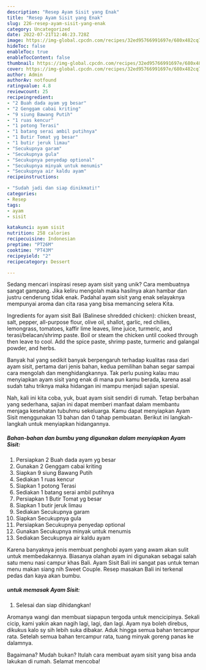 ```yaml
---
description: "Resep Ayam Sisit yang Enak"
title: "Resep Ayam Sisit yang Enak"
slug: 226-resep-ayam-sisit-yang-enak
category: Uncategorized
date: 2022-07-21T12:46:23.728Z
image: https://img-global.cpcdn.com/recipes/32ed95766991697e/680x482cq70/ayam-sisit-foto-resep-utama.jpg
hideToc: false
enableToc: true
enableTocContent: false
thumbnail: https://img-global.cpcdn.com/recipes/32ed95766991697e/680x482cq70/ayam-sisit-foto-resep-utama.jpg
cover: https://img-global.cpcdn.com/recipes/32ed95766991697e/680x482cq70/ayam-sisit-foto-resep-utama.jpg
author: Admin
authorAv: notfound
ratingvalue: 4.8
reviewcount: 25
recipeingredient:
- "2 Buah dada ayam yg besar"
- "2 Genggam cabai kriting"
- "9 siung Bawang Putih"
- "1 ruas kencur"
- "1 potong Terasi"
- "1 batang serai ambil putihnya"
- "1 Butir Tomat yg besar"
- "1 butir jeruk limau"
- "Secukupnya garam"
- "Secukupnya gula"
- "Secukupnya penyedap optional"
- "Secukupnya minyak untuk menumis"
- "Secukupnya air kaldu ayam"
recipeinstructions:

- "Sudah jadi dan siap dinikmati!"
categories:
- Resep
tags:
- ayam
- sisit

katakunci: ayam sisit 
nutrition: 258 calories
recipecuisine: Indonesian
preptime: "PT26M"
cooktime: "PT43M"
recipeyield: "2"
recipecategory: Dessert

---
```





Sedang mencari inspirasi resep ayam sisit yang unik? Cara membuatnya sangat gampang. Jika keliru mengolah maka hasilnya akan hambar dan justru cenderung tidak enak. Padahal ayam sisit yang enak selayaknya mempunyai aroma dan cita rasa yang bisa memancing selera Kita.





Ingredients for ayam sisit Bali (Balinese shredded chicken): chicken breast, salt, pepper, all-purpose flour, olive oil, shallot, garlic, red chilies, lemongrass, tomatoes, kaffir lime leaves, lime juice, turmeric, and terasi/belacan/shrimp paste. Boil or steam the chicken until cooked through then leave to cool. Add the spice paste, shrimp paste, turmeric and galangal powder, and herbs.

Banyak hal yang sedikit banyak berpengaruh terhadap kualitas rasa dari ayam sisit, pertama dari jenis bahan, kedua pemilihan bahan segar sampai cara mengolah dan menghidangkannya. Tak perlu pusing kalau mau menyiapkan ayam sisit yang enak di mana pun kamu berada, karena asal sudah tahu triknya maka hidangan ini mampu menjadi sajian spesial.






Nah, kali ini kita coba, yuk, buat ayam sisit sendiri di rumah. Tetap berbahan yang sederhana, sajian ini dapat memberi manfaat dalam membantu menjaga kesehatan tubuhmu sekeluarga. Kamu dapat menyiapkan Ayam Sisit menggunakan 13 bahan dan 0 tahap pembuatan. Berikut ini langkah-langkah untuk menyiapkan hidangannya.

<!--inarticleads1-->

##### Bahan-bahan dan bumbu yang digunakan dalam menyiapkan Ayam Sisit:

1. Persiapkan 2 Buah dada ayam yg besar
1. Gunakan 2 Genggam cabai kriting
1. Siapkan 9 siung Bawang Putih
1. Sediakan 1 ruas kencur
1. Siapkan 1 potong Terasi
1. Sediakan 1 batang serai ambil putihnya
1. Persiapkan 1 Butir Tomat yg besar
1. Siapkan 1 butir jeruk limau
1. Sediakan Secukupnya garam
1. Siapkan Secukupnya gula
1. Persiapkan Secukupnya penyedap optional
1. Gunakan Secukupnya minyak untuk menumis
1. Sediakan Secukupnya air kaldu ayam


Karena banyaknya jenis membuat penghobi ayam yang awam akan sulit untuk membedakannya. Biasanya olahan ayam ini digunakan sebagai salah satu menu nasi campur khas Bali. Ayam Sisit Bali ini sangat pas untuk teman menu makan siang nih Sweet Couple. Resep masakan Bali ini terkenal pedas dan kaya akan bumbu. 

<!--inarticleads2-->

#####  untuk memasak Ayam Sisit:


1. Selesai dan siap dihidangkan!

Aromanya wangi dan membuat siapapun tergoda untuk mencicipinya. Sekali cicip, kami yakin akan nagih lagi, lagi, dan lagi. Ayam nya boleh direbus, dikukus kalo sy sih lebih suka dibakar. Aduk hingga semua bahan tercampur rata. Setelah semua bahan tercampur rata, tuang minyak goreng panas ke dalamnya. 

Bagaimana? Mudah bukan? Itulah cara membuat ayam sisit yang bisa anda lakukan di rumah. Selamat mencoba!

